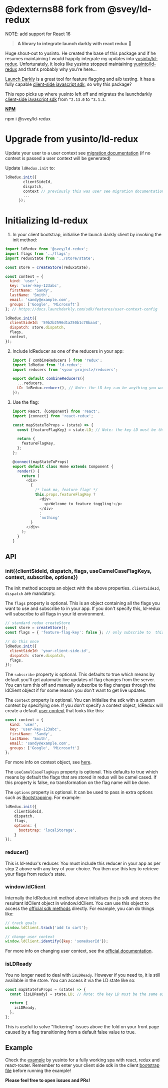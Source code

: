 # @dexterns88 fork from @svey/ld-redux

NOTE: add support for React 16

> **A library to integrate launch darkly with react redux** :clap:

Huge shout-out to yusinto. He created the base of this package and if he resumes maintaining I would happily integrate my updates into [yusinto/ld-redux](https://github.com/yusinto/ld-redux). Unfortunately, it looks like yusinto stopped maintaining [yusinto/ld-redux](https://github.com/yusinto/ld-redux) and that's probably why you're here...

[Launch Darkly](https://launchdarkly.com/faq.html) is a great tool for feature flagging and a/b testing. It has a fully capable [client-side javascript sdk](https://github.com/launchdarkly/js-client), so why this package?

 This repo picks up where yusinto left off and migrates the launchdarkly [client-side javascript sdk](https://github.com/launchdarkly/js-client) from `^2.13.0` to `^3.1.3`.

 **[NPM](https://www.npmjs.com/package/@svey/ld-redux)**

 npm i @svey/ld-redux

# Upgrade from yusinto/ld-redux

Update your user to a user context see [migration documentation](https://docs.launchdarkly.com/sdk/client-side/javascript/migration-2-to-3#understanding-differences-between-users-and-contexts) (if no context is passed a user context will be generated)

Update `ldRedux.init` to:

```javascript
ldRedux.init({
        clientSideId,
        dispatch,
        context // previously this was user see migration documentation above
        ...
      });
```

# Initializing ld-redux

1. In your client bootstrap, initialise the launch darkly client by invoking the init method:

 ```javascript
 import ldRedux from '@svey/ld-redux';
 import flags from '../flags';
 import reduxState from '../store/state';

 const store = createStore(reduxState);

 const context = {
   kind: 'user',
   key: 'user-key-123abc',
   firstName: 'Sandy',
   lastName: 'Smith',
   email: 'sandy@example.com',
   groups: ['Google', 'Microsoft']
 }; // https://docs.launchdarkly.com/sdk/features/user-context-config 

 ldRedux.init({
   clientSideId: '59b2b2596d1a250b1c78baa4',
   dispatch: store.dispatch,
   flags,
   context,
 });
 ```

2. Include ldReducer as one of the reducers in your app:

    ```javascript
    import { combineReducers } from 'redux';
    import ldRedux from 'ld-redux';
    import reducers from '<your-project>/reducers';

    export default combineReducers({
      ...reducers,
      LD: ldRedux.reducer(), // Note: the LD key can be anything you want
    });
    ```

3. Use the flag:

    ```javascript
    import React, {Component} from 'react';
    import {connect} from 'react-redux';

    const mapStateToProps = (state) => {
      const {featureFlagKey} = state.LD; // Note: the key LD must be the same as step 2.

      return {
        featureFlagKey,
      };
    };

    @connect(mapStateToProps)
    export default class Home extends Component {
      render() {
        return (
          <div>
            {
              /* look ma, feature flag! */
              this.props.featureFlagKey ?
                <div>
                  <p>Welcome to feature toggling!</p>
                </div>
                :
                'nothing'
            }
          </div>
        );
      }
    }
    ```

## API
### init({clientSideId, dispatch, flags, useCamelCaseFlagKeys, context, subscribe, options})
The init method accepts an object with the above properties. `clientSideId`, `dispatch` are mandatory.

The `flags` property is optional. This is an object containing all the flags you want to use and subscribe to in your app.
If you don't specify this, ld-redux will subscribe to all flags in your ld environment.

```javascript
// standard redux createStore
const store = createStore();
const flags = { 'feature-flag-key': false }; // only subscribe to  this one flag

// do this once
ldRedux.init({
  clientSideId: 'your-client-side-id',
  dispatch: store.dispatch,
  flags,
});
```

The `subscribe` property is optional. This defaults to true which means by default you'll get automatic live updates
of flag changes from the server. You can turn this off and manually subscribe to flag changes through the ldClient
object if for some reason you don't want to get live updates.

The `context` property is optional. You can initialise the sdk with a custom context by specifying one. If you don't specify a context object, ldRedux will create a default [user context](https://docs.launchdarkly.com/sdk/features/user-context-config ) that looks like this:

```javascript
const context = {
  kind: 'user',
  key: 'user-key-123abc',
  firstName: 'Sandy',
  lastName: 'Smith',
  email: 'sandy@example.com',
  groups: ['Google', 'Microsoft']
};
```

For more info on context object, see [here](https://docs.launchdarkly.com/home/contexts#contexts-and-context-kinds).

The `useCamelCaseFlagKeys` property is optional. This defaults to true which means by default the flags that are stored
in redux will be camel cased. If this property is false, no transformation on the flag name will be done.

The `options` property is optional. It can be used to pass in extra options such as [Bootstrapping](https://github.com/launchdarkly/js-client#bootstrapping).
For example:

```javascript
ldRedux.init({
    clientSideId,
    dispatch,
    flags,
    options: {
      bootstrap: 'localStorage',
    }
});
```

### reducer()
This is ld-redux's reducer. You must include this reducer in your app as per step 2 above with any key of your choice.
You then use this key to retrieve your flags from redux's state.

### window.ldClient
Internally the ldRedux.init method above initialises the js sdk and stores the resultant ldClient object in window.ldClient. You can use
this object to access the [official sdk methods](https://github.com/launchdarkly/js-client) directly. For example, you can do things like:

```javascript
// track goals
window.ldClient.track('add to cart');

// change user context
window.ldClient.identify({key: 'someUserId'});
```

For more info on changing user context, see the [official documentation](http://docs.launchdarkly.com/docs/js-sdk-reference#section-changing-the-user-context).

### isLDReady
You no longer need to deal with `isLDReady`. However if you need to, it is still available in the store. You can access it via
the LD state like so:

```javascript
const mapStateToProps = (state) => {
  const {isLDReady} = state.LD; // Note: the key LD must be the same as step 2.

  return {
    isLDReady,
  };
};
```

This is useful to solve "flickering" issues above the fold on your front page caused by a flag transitioning from a default false value
to true.

## Example
Check the [example](https://github.com/yusinto/ld-redux/tree/master/example) by yusinto for a fully working spa with 
react, redux and react-router. Remember to enter your client side sdk in the client [bootstrap file](https://github.com/yusinto/ld-redux/blob/master/example/src/client/index.js) 
before running the example!

**Please feel free to open issues and PRs!**

